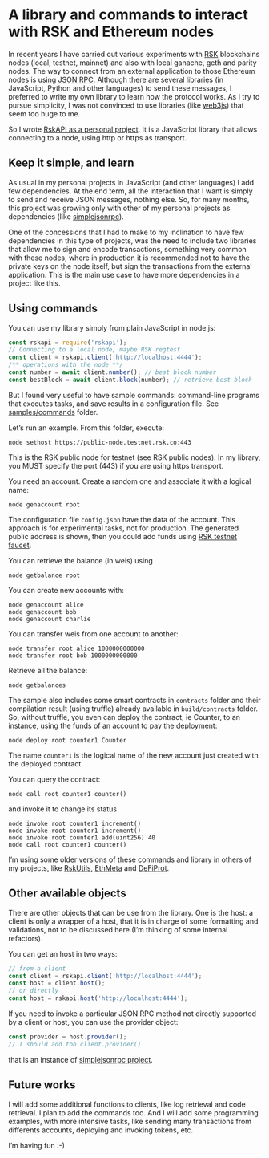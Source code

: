 # A library and commands to interact with RSK and Ethereum nodes

In recent years I have carried out various experiments 
with [RSK](https://www.rsk.co/) blockchains nodes (local, testnet, mainnet) 
and also with local ganache, geth and parity nodes. 
The way to connect from an external application to those 
Ethereum nodes is using [JSON RPC](https://github.com/ethereum/wiki/wiki/JSON-RPC). 
Although there are several libraries (in JavaScript, Python and other languages) to send these messages, I preferred to write my own library to learn how the protocol works. As I try to pursue simplicity, I was not convinced to use libraries 
(like [web3js](https://web3js.readthedocs.io/en/v1.2.6/)) that seem too huge to me.

So I wrote [RskAPI as a personal project](https://github.com/ajlopez/rskapi). It is a JavaScript library that allows connecting to a node, 
using http or https as transport.

## Keep it simple, and learn

As usual in my personal projects in JavaScript 
(and other languages) I add few dependencies. 
At the end term, all the interaction that I want 
is simply to send and receive JSON messages, nothing else.
So, for many months, this project was growing only with
other of my personal projects as dependencies (like [simplejsonrpc](https://github.com/ajlopez/simplejsonrpc)).

One of the concessions that I had to make to my inclination 
to have few dependencies in this type of projects,
was the need to include two libraries that allow me 
to sign and encode transactions, something very common 
with these nodes, where in production it is recommended 
not to have the private keys on the node itself, but 
sign the transactions from the external application. 
This is the main use case to have more dependencies 
in a project like this.

## Using commands

You can use my library simply from plain JavaScript in node.js:

```js
const rskapi = require('rskapi');
// Connecting to a local node, maybe RSK regtest
const client = rskapi.client('http://localhost:4444');
/** operations with the node **/
const number = await client.number(); // best block number
const bestBlock = await client.block(number); // retrieve best block
```

But I found very useful to have sample commands: 
command-line programs that executes tasks, and save 
results in a configuration file. See [samples/commands](https://github.com/ajlopez/RskApi/tree/master/samples/commands) 
folder.

Let’s run an example. From this folder, execute:

```
node sethost https://public-node.testnet.rsk.co:443
```

This is the RSK public node for testnet (see RSK public nodes). In my library, you MUST specify the port (443) if you are using https transport.

You need an account. Create a random one and associate it with a logical name:

```
node genaccount root
```


The configuration file `config.json` have the data of the account. This approach is for experimental tasks, not for production. The generated public address is shown, then you could add funds using
[RSK testnet faucet](https://faucet.rsk.co/).

You can retrieve the balance (in weis) using

```
node getbalance root
```

You can create new accounts with:

```
node genaccount alice
node genaccount bob
node genaccount charlie
```

You can transfer weis from one account to another:

```
node transfer root alice 1000000000000
node transfer root bob 1000000000000
```

Retrieve all the balance:

```
node getbalances
```

The sample also includes some smart contracts in `contracts` folder and their compilation result (using truffle) already available in `build/contracts` folder. So, without truffle, you even can deploy the contract, ie Counter, to an instance, using the funds of an account to pay the deployment:


```
node deploy root counter1 Counter
```

The name `counter1` is the logical name of the new account just created with the deployed contract.

You can query the contract:

```
node call root counter1 counter()
```

and invoke it to change its status

```
node invoke root counter1 increment()
node invoke root counter1 increment()
node invoke root counter1 add(uint256) 40
node call root counter1 counter()
```

I’m using some older versions of these commands and library
 in others of my projects, like [RskUtils](https://github.com/ajlopez/RskUtils/tree/master/transfers),
 [EthMeta](https://github.com/ajlopez/EthMeta/tree/master/commands)
 and [DeFiProt](https://github.com/ajlopez/DeFiProt/tree/master/commands).
 
## Other available objects

There are other objects that can be use from the library. One is the host: a client is only a wrapper of a host, that it is in charge of some formatting and validations, not to be discussed here (I’m thinking of some internal refactors).

You can get an host in two ways:

```js
// from a client
const client = rskapi.client('http://localhost:4444');
const host = client.host();
// or directly
const host = rskapi.host('http://localhost:4444');
```

If you need to invoke a particular JSON RPC method not directly supported by a client or host, you can use the provider object:

```js
const provider = host.provider(); 
// I should add too client.provider()
```

that is an instance of [simplejsonrpc project](https://github.com/ajlopez/simplejsonrpc).

## Future works

I will add some additional functions to clients, like log retrieval and code retrieval. I plan to add the commands too. And I will add some programming examples, with more intensive tasks, like sending many transactions from differents accounts, deploying and invoking tokens, etc.

I’m having fun :-)



